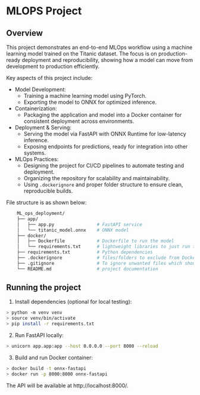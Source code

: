 # MLOPS Project

## Overview

This project demonstrates an end-to-end MLOps workflow using a machine learning model trained on the Titanic dataset. The focus is on production-ready deployment and reproducibility, showing how a model can move from development to production efficiently.

Key aspects of this project include:
- Model Development:
    - Training a machine learning model using PyTorch.
    - Exporting the model to ONNX for optimized inference.
- Containerization:
    - Packaging the application and model into a Docker container for consistent deployment across environments.
- Deployment & Serving:
    - Serving the model via FastAPI with ONNX Runtime for low-latency inference.
    - Exposing endpoints for predictions, ready for integration into other systems.
- MLOps Practices:
    - Designing the project for CI/CD pipelines to automate testing and deployment.
    - Organizing the repository for scalability and maintainability.
    - Using `.dockerignore` and proper folder structure to ensure clean, reproducible builds.

File structure is as shown below: 
```bash 
    ML_ops_deployment/
    ├── app/
    │   ├── app.py                # FastAPI service
    │   └── titanic_model.onnx    # ONNX model
    ├── docker/
    │   ├── Dockerfile            # Dockerfile to run the model 
    │   └── requirements.txt      # lightweight libraries to just run the model 
    ├── requirements.txt          # Python dependencies
    ├── .dockerignore             # files/folders to exclude from Docker
    ├── .gitignore                # To ignore unwanted files which should not be pushed to github
    └── README.md                 # project documentation
```

## Running the project
1. Install dependencies (optional for local testing): 
```bash 
> python -m venv venv
> source venv/bin/activate
> pip install -r requirements.txt 
```
2. Run FastAPI locally: 
```bash 
> unicorn app.app:app --host 0.0.0.0 --port 8000 --reload
```
3. Build and run Docker container: 
```bash 
> docker build -t onnx-fastapi
> docker run -p 8000:8000 onnx-fastapi
```
The API will be available at http://localhost:8000/.